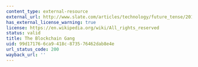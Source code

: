 ```yaml
---
content_type: external-resource
external_url: http://www.slate.com/articles/technology/future_tense/2016/02/bitcoin_s_blockchain_technology_won_t_change_everything.html
has_external_license_warning: true
license: https://en.wikipedia.org/wiki/All_rights_reserved
status: valid
title: The Blockchain Gang
uid: 99d17176-6ca9-418c-8735-76462dab8e4e
url_status_code: 200
wayback_url: ''
---
```

